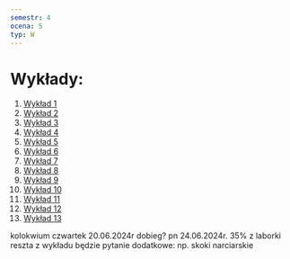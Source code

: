 ```yaml
---
semestr: 4
ocena: 5
typ: W
---
```


# Wykłady:
1. [Wykład 1](/Notatki/Semestr%204/Podstawy%20techniki%20mikroprocesorowej%201/Wyk%C5%82ady/Wyk%C5%82ad%201/Wyk%C5%82ad%201.md)
2. [Wykład 2](/Notatki/Semestr%204/Podstawy%20techniki%20mikroprocesorowej%201/Wyk%C5%82ady/Wyk%C5%82ad%202/Wyk%C5%82ad%202.md)
3. [Wykład 3](/Notatki/Semestr%204/Podstawy%20techniki%20mikroprocesorowej%201/Wyk%C5%82ady/Wyk%C5%82ad%203/Wyk%C5%82ad%203.md)
4. [Wykład 4](/Notatki/Semestr%204/Podstawy%20techniki%20mikroprocesorowej%201/Wyk%C5%82ady/Wyk%C5%82ad%204/Wyk%C5%82ad%204.md)
5. [Wykład 5](/Notatki/Semestr%204/Podstawy%20techniki%20mikroprocesorowej%201/Wyk%C5%82ady/Wyk%C5%82ad%205/Wyk%C5%82ad%205.md)
6. [Wykład 6](/Notatki/Semestr%204/Podstawy%20techniki%20mikroprocesorowej%201/Wyk%C5%82ady/Wyk%C5%82ad%206/Wyk%C5%82ad%206.md)
7. [Wykład 7](/Notatki/Semestr%204/Podstawy%20techniki%20mikroprocesorowej%201/Wyk%C5%82ady/Wyk%C5%82ad%207/Wyk%C5%82ad%207.md)
8. [Wykład 8](/Notatki/Semestr%204/Podstawy%20techniki%20mikroprocesorowej%201/Wyk%C5%82ady/Wyk%C5%82ad%208/Wyk%C5%82ad%208.md)
9. [Wykład 9](/Notatki/Semestr%204/Podstawy%20techniki%20mikroprocesorowej%201/Wyk%C5%82ady/Wyk%C5%82ad%209/Wyk%C5%82ad%209.md)
10. [Wykład 10](/Notatki/Semestr%204/Podstawy%20techniki%20mikroprocesorowej%201/Wyk%C5%82ady/Wyk%C5%82ad%2010/Wyk%C5%82ad%2010.md)
11. [Wykład 11](/Notatki/Semestr%204/Podstawy%20techniki%20mikroprocesorowej%201/Wyk%C5%82ady/Wyk%C5%82ad%2011/Wyk%C5%82ad%2011.md)
12. [Wykład 12](/Notatki/Semestr%204/Podstawy%20techniki%20mikroprocesorowej%201/Wyk%C5%82ady/Wyk%C5%82ad%2012/Wyk%C5%82ad%2012.md)
13. [Wykład 13](/Notatki/Semestr%204/Podstawy%20techniki%20mikroprocesorowej%201/Wyk%C5%82ady/Wyk%C5%82ad%2013/Wyk%C5%82ad%2013.md)




kolokwium czwartek 20.06.2024r
dobieg? pn 24.06.2024r.
35% z laborki reszta z wykładu
będzie pytanie dodatkowe: np. skoki narciarskie

